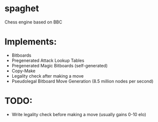# spaghet
Chess engine based on BBC


# Implements:
- Bitboards
- Pregenerated Attack Lookup Tables
- Pregenerated Magic Bitboards (self-generated)
- Copy-Make
- Legality check after making a move
- Pseudolegal Bitboard Move Generation (8.5 million nodes per second)

# TODO:
- Write legality check before making a move (usually gains 0-10 elo)